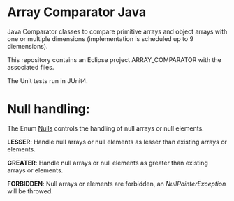 # Array Comparator Java
Java Comparator classes to compare primitive arrays and object arrays with one or multiple dimensions (implementation is scheduled up to 9 diemensions).

This repository contains an Eclipse project ARRAY_COMPARATOR with the associated files.

The Unit tests run in JUnit4.

# Null handling:

The Enum [Nulls](https://github.com/HeinerKuecker/Array-Comparator-Java/blob/master/ARRAY_COMPARATOR/src/de/heinerkuecker/comparator/array/Nulls.java "/ARRAY_COMPARATOR/src/de/heinerkuecker/comparator/array/Nulls.java") controls the handling of null arrays or null elements.

**LESSER**: Handle null arrays or null elements as lesser than existing arrays or elements.

**GREATER**: Handle null arrays or null elements as greater than existing arrays or elements.

**FORBIDDEN**: Null arrays or elements are forbidden, an *NullPointerException* will be throwed.
